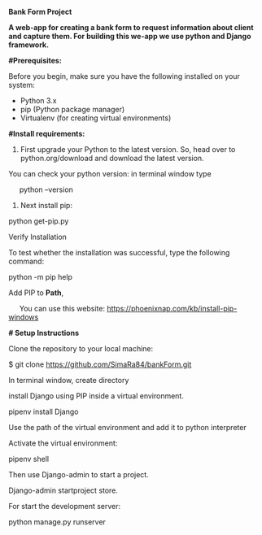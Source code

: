 ﻿**Bank Form Project**

**A web-app for creating a bank form to request information about client and capture them. For building this we-app we use python and Django framework.**

**#Prerequisites:**

Before you begin, make sure you have the following installed on your system:

- Python 3.x
- pip (Python package manager)
- Virtualenv (for creating virtual environments)

**#Install requirements:**

1. First upgrade your Python to the latest version. So, head over to python.org/download and download the latest version. 

You can check your python version: in terminal window type

` 	`python –version

1. Next install pip:

python get-pip.py

Verify Installation

To test whether the installation was successful, type the following command:

python -m pip help

Add PIP to **Path**, 

`	`You can use this website: https://phoenixnap.com/kb/install-pip-windows



**# Setup Instructions**

Clone the repository to your local machine:

$ git clone <https://github.com/SimaRa84/bankForm.git>

In terminal window, create directory

install Django using PIP inside a virtual environment.

pipenv install Django

Use the path of the virtual environment and add it to python interpreter

Activate the virtual environment: 

pipenv shell

Then use Django-admin to start a project.

Django-admin startproject store.

For start the development server:

python manage.py runserver 

